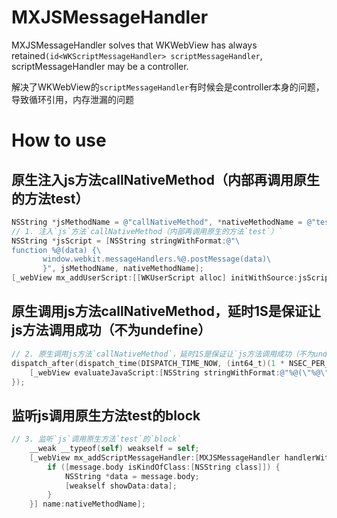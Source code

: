 # MXJSMessageHandler
MXJSMessageHandler solves that WKWebView has always retained`(id<WKScriptMessageHandler> scriptMessageHandler`, scriptMessageHandler may be a controller.

解决了WKWebView的`scriptMessageHandler`有时候会是controller本身的问题，导致循环引用，内存泄漏的问题

# How to use 

## 原生注入js方法callNativeMethod（内部再调用原生的方法test）


``` objective-c
NSString *jsMethodName = @"callNativeMethod", *nativeMethodName = @"test";
// 1. 注入`js`方法`callNativeMethod（内部再调用原生的方法`test`）`
NSString *jsScript = [NSString stringWithFormat:@"\
function %@(data) {\
       window.webkit.messageHandlers.%@.postMessage(data)\
       }", jsMethodName, nativeMethodName];
[_webView mx_addUserScript:[[WKUserScript alloc] initWithSource:jsScript injectionTime:WKUserScriptInjectionTimeAtDocumentStart forMainFrameOnly:YES]];
 ```

 
## 原生调用js方法callNativeMethod，延时1S是保证让js方法调用成功（不为undefine）

``` objective-c
// 2. 原生调用js方法`callNativeMethod`，延时1S是保证让`js方法调用成功（不为undefine）`
dispatch_after(dispatch_time(DISPATCH_TIME_NOW, (int64_t)(1 * NSEC_PER_SEC)), dispatch_get_main_queue(), ^{
    [_webView evaluateJavaScript:[NSString stringWithFormat:@"%@(\"%@\")", jsMethodName, @"data: js to oc"] completionHandler:^(id data, NSError *error) {}];
});
``` 

## 监听js调用原生方法test的block

``` objective-c
// 3. 监听`js`调用原生方法`test`的`block`
    __weak __typeof(self) weakself = self;
    [_webView mx_addScriptMessageHandler:[MXJSMessageHandler handlerWithBlock:^(WKUserContentController *userContentController, WKScriptMessage *message) {
        if ([message.body isKindOfClass:[NSString class]]) {
            NSString *data = message.body;
            [weakself showData:data];
        }
    }] name:nativeMethodName];
``` 

